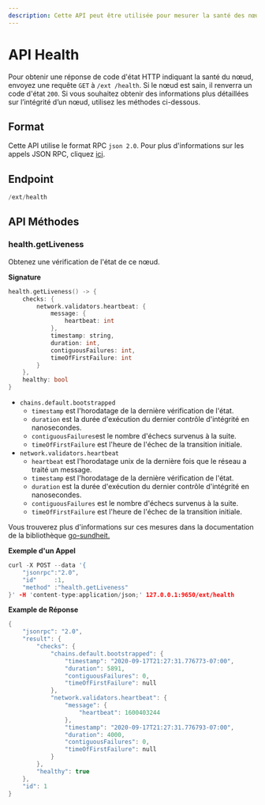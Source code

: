 ```yaml
---
description: Cette API peut être utilisée pour mesurer la santé des nœuds.
---
```


# API Health

Pour obtenir une réponse de code d'état HTTP indiquant la santé du nœud, envoyez une requête `GET` à `/ext /health`. Si le nœud est sain, il renverra un code d'état `200`. Si vous souhaitez obtenir des informations plus détaillées sur l’intégrité d’un nœud, utilisez les méthodes ci-dessous.

## Format

Cette API utilise le format RPC `json 2.0`. Pour plus d'informations sur les appels JSON RPC, cliquez [ici](emettre-des-appels-dapi.md).

## Endpoint

```cpp
/ext/health
```

## API Méthodes

### health.getLiveness

Obtenez une vérification de l'état de ce nœud.

**Signature**

```cpp
health.getLiveness() -> {
    checks: {
        network.validators.heartbeat: {
            message: {
                heartbeat: int
            },
            timestamp: string,
            duration: int,
            contiguousFailures: int,
            timeOfFirstFailure: int
        }
    },
    healthy: bool
}
```

* `chains.default.bootstrapped`
  * `timestamp` est l'horodatage de la dernière vérification de l'état.
  * `duration` est la durée d'exécution du dernier contrôle d'intégrité en nanosecondes.
  * `contiguousFailures`est le nombre d'échecs survenus à la suite.
  * `timeOfFirstFailure` est l'heure de l'échec de la transition initiale.
* `network.validators.heartbeat`
  * `heartbeat` est l'horodatage unix de la dernière fois que le réseau a traité un message.
  * `timestamp` est l'horodatage de la dernière vérification de l'état.
  * `duration` est la durée d'exécution du dernier contrôle d'intégrité en nanosecondes.
  * `contiguousFailures` est le nombre d'échecs survenus à la suite.
  * `timeOfFirstFailure` est l'heure de l'échec de la transition initiale.

Vous trouverez plus d'informations sur ces mesures dans la documentation de la bibliothèque [go-sundheit.](https://github.com/AppsFlyer/go-sundheit)

**Exemple d'un Appel**

```cpp
curl -X POST --data '{
    "jsonrpc":"2.0",
    "id"     :1,
    "method" :"health.getLiveness"
}' -H 'content-type:application/json;' 127.0.0.1:9650/ext/health
```

**Example de Réponse**

```cpp
{
    "jsonrpc": "2.0",
    "result": {
        "checks": {
            "chains.default.bootstrapped": {
                "timestamp": "2020-09-17T21:27:31.776773-07:00",
                "duration": 5891,
                "contiguousFailures": 0,
                "timeOfFirstFailure": null
            },
            "network.validators.heartbeat": {
                "message": {
                    "heartbeat": 1600403244
                },
                "timestamp": "2020-09-17T21:27:31.776793-07:00",
                "duration": 4000,
                "contiguousFailures": 0,
                "timeOfFirstFailure": null
            }
        },
        "healthy": true
    },
    "id": 1
}
```

